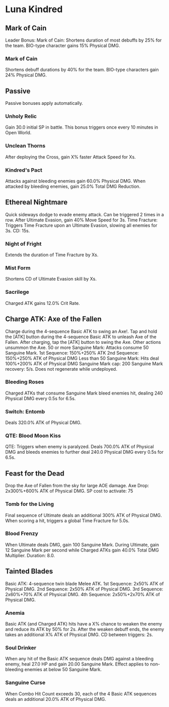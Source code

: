 # Luna Kindred

## Mark of Cain

Leader Bonus:
Mark of Cain: Shortens duration of most debuffs by 25% for the team. BIO-type character gains 15% Physical DMG.

### Mark of Cain

Shortens debuff durations by 40% for the team. BIO-type characters gain 24% Physical DMG.

## Passive

Passive bonuses apply automatically.

### Unholy Relic

Gain 30.0 initial SP in battle. This bonus triggers once every 10 minutes in Open World.

### Unclean Thorns

After deploying the Cross, gain X% faster Attack Speed for Xs.

### Kindred's Pact

Attacks against bleeding enemies gain 60.0% Physical DMG. When attacked by bleeding enemies, gain 25.0% Total DMG Reduction.

## Ethereal Nightmare

Quick sideways dodge to evade enemy attack. Can be triggered 2 times in a row.
After Ultimate Evasion, gain 40% Move Speed for 3s.
Time Fracture: Triggers Time Fracture upon an Ultimate Evasion, slowing all enemies for 3s. CD: 15s.

### Night of Fright

Extends the duration of Time Fracture by Xs.

### Mist Form

Shortens CD of Ultimate Evasion skill by Xs.

### Sacrilege

Charged ATK gains 12.0% Crit Rate.

## Charge ATK: Axe of the Fallen

Charge during the 4-sequence Basic ATK to swing an Axe!.
Tap and hold the [ATK] button during the 4-sequence Basic ATK to unleash Axe of the Fallen.
After charging, tap the [ATK] button to swing the Axe. Other actions unsummon the Axe.
50 or more Sanguine Mark: Attacks consume 50 Sanguine Mark.
1st Sequence: 150%+250% ATK
2nd Sequence: 150%+250% ATK of Physical DMG
Less than 50 Sanguine Mark: Hits deal 100%+200% ATK of Physical DMG
Sanguine Mark cap: 200
Sanguine Mark recovery: 5/s. Does not regenerate while undeployed.

### Bleeding Roses

Charged ATKs that consume Sanguine Mark bleed enemies hit, dealing 240 Physical DMG every 0.5s for 6.5s.

### Switch: Entomb

Deals 320.0% ATK of Physical DMG.

### QTE: Blood Moon Kiss

QTE: Triggers when enemy is paralyzed. Deals 700.0% ATK of Physical DMG and bleeds enemies to further deal 240.0 Physical DMG every 0.5s for 6.5s.

## Feast for the Dead

Drop the Axe of Fallen from the sky for large AOE damage.
Axe Drop: 2x300%+600% ATK of Physical DMG.
SP cost to activate: 75

### Tomb for the Living

Final sequence of Ultimate deals an additional 300% ATK of Physical DMG. When scoring a hit, triggers a global Time Fracture for 5.0s.

### Blood Frenzy

When Ultimate deals DMG, gain 100 Sanguine Mark. During Ultimate, gain 12 Sanguine Mark per second while Charged ATKs gain 40.0% Total DMG Multiplier. Duration: 8.0.

## Tainted Blades

Basic ATK: 4-sequence twin blade Melee ATK.
1st Sequence: 2x50% ATK of Physical DMG.
2nd Sequence: 2x50% ATK of Physical DMG.
3rd Sequence: 2x60%+70% ATK of Physical DMG.
4th Sequence: 2x50%+2x70% ATK of Physical DMG.

### Anemia

Basic ATK (and Charged ATK) hits have a X% chance to weaken the enemy and reduce its ATK by 50% for 2s. After the weaken debuff ends, the enemy takes an additional X% ATK of Physical DMG. CD between triggers: 2s.

### Soul Drinker

When any hit of the Basic ATK sequence deals DMG against a bleeding enemy, heal 27.0 HP and gain 20.00 Sanguine Mark. Effect applies to non-bleeding enemies at below 50 Sanguine Mark.

### Sanguine Curse

When Combo Hit Count exceeds 30, each of the 4 Basic ATK sequences deals an additional 20.0% ATK of Physical DMG.